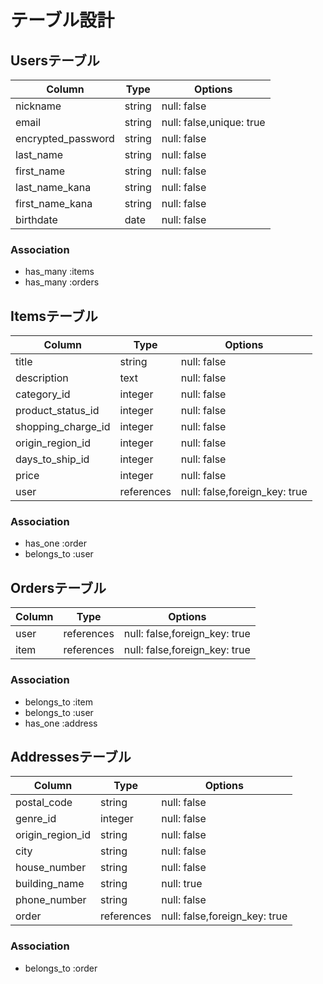 # テーブル設計

## Usersテーブル
|Column             |Type  |Options                 |
|-------------------|------|------------------------|
|nickname           |string|null: false             |
|email              |string|null: false,unique: true|
|encrypted_password|string|null: false             |
|last_name          |string|null: false             |
|first_name         |string|null: false             |
|last_name_kana     |string|null: false             |
|first_name_kana    |string|null: false             |
|birthdate          |date  |null: false             |

### Association
- has_many :items
- has_many :orders

## Itemsテーブル
|Column            |Type      |Options                      |
|------------------|----------|-----------------------------|
|title             |string    |null: false                  | 商品名カラム
|description       |text      |null: false                  | 商品の説明カラム
|category_id       |integer   |null: false                  | カテゴリーカラム
|product_status_id |integer   |null: false                  | 商品の状態カラム
|shopping_charge_id|integer   |null: false                  | 配送料の負担カラム
|origin_region_id  |integer   |null: false                  | 発送元の地域カラム
|days_to_ship_id   |integer   |null: false                  | 発送までの日数カラム
|price             |integer   |null: false                  | 価格カラム
|user              |references|null: false,foreign_key: true| ユーザーカラム

### Association
- has_one :order
- belongs_to :user

## Ordersテーブル
|Column            |Type     |Options                      |
|------------------|---------|-----------------------------|
|user              |references|null: false,foreign_key: true|
|item              |references|null: false,foreign_key: true|

### Association
- belongs_to :item
- belongs_to :user
- has_one :address

## Addressesテーブル
|Column            |Type      |Options                        |
|------------------|----------|-------------------------------|
|postal_code       |string    |null: false                    |
|genre_id          |integer   |null: false                    |
|origin_region_id  |string    |null: false                    |
|city              |string    |null: false                    |
|house_number      |string    |null: false                    |
|building_name     |string    |null: true                     |
|phone_number      |string    |null: false                    |
|order             |references|null: false,foreign_key: true|

### Association
- belongs_to :order